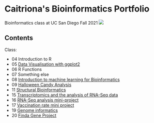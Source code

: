 # Caitriona's Bioinformatics Portfolio

Bioinformatics class at UC San Diego Fall 2021
![](https://bioboot.github.io/bggn213_F21/assets/img/logo.png)

## Contents
Class:
- 04 Introduction to R
- 05 [Data Visualisation with ggplot2](https://github.com/cbrenchy/bggn213/blob/main/class05/class05.md)
- 06 R Functions
- 07 Something else
- 08 [Introduction to machine learning for Bioinformatics](https://github.com/cbrenchy/bggn213/blob/main/Class08/Class08.pdf)
- 09 [Halloween Candy Analysis](https://github.com/cbrenchy/bggn213/blob/main/class_09_mini_project/Halloween_mini_project.Rmd)
- 11 [Structural Bioinformatics](https://github.com/cbrenchy/bggn213/blob/main/Class_11/Class_11.Rmd)
- 15 [Transcriptomics and the analysis of RNA-Seq data](https://github.com/cbrenchy/bggn213/blob/main/Class15/Class15_RNASeq.pdf)
- 16 [RNA-Seq analysis mini-project](https://github.com/cbrenchy/bggn213/blob/main/Class16/Class16.pdf)
- 17 [Vaccination rate mini project](https://github.com/cbrenchy/bggn213/blob/main/Class17_VaccinationMiniProject/Class17.pdf)
- 19 [Genome informatics](https://github.com/cbrenchy/bggn213/blob/main/Class_18_Genome_Informatics/Class18_GenomeInformatics.pdf)
- 20 [Finda Gene Project](https://github.com/cbrenchy/bggn213/blob/main/FindaGeneProject/FindaGene_SeqID.Rmd)
